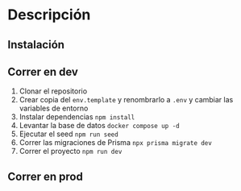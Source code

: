 # Descripción

## Instalación


## Correr en dev

1. Clonar el repositorio
2. Crear copia del ``` env.template ``` y renombrarlo a ``` .env ``` y cambiar las variables de entorno
3. Instalar dependencias ``` npm install ```
4. Levantar la base de datos ``` docker compose up -d ```
5. Ejecutar el seed ``` npm run seed ```
6. Correr las migraciones de Prisma ``` npx prisma migrate dev ```
7. Correr el proyecto ``` npm run dev ```


## Correr en prod